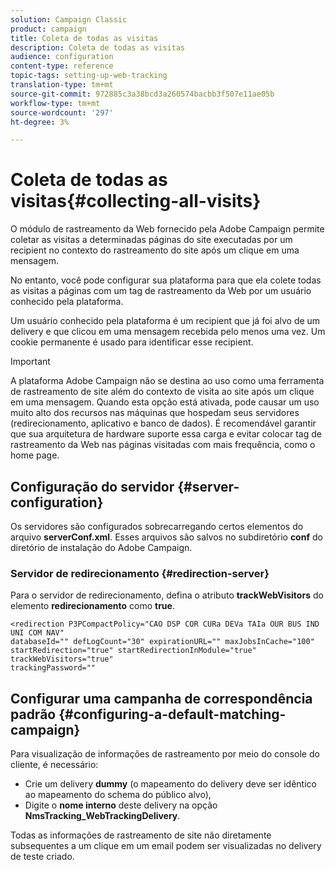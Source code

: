 ```yaml
---
solution: Campaign Classic
product: campaign
title: Coleta de todas as visitas
description: Coleta de todas as visitas
audience: configuration
content-type: reference
topic-tags: setting-up-web-tracking
translation-type: tm+mt
source-git-commit: 972885c3a38bcd3a260574bacbb3f507e11ae05b
workflow-type: tm+mt
source-wordcount: '297'
ht-degree: 3%

---
```



# Coleta de todas as visitas{#collecting-all-visits}

O módulo de rastreamento da Web fornecido pela Adobe Campaign permite coletar as visitas a determinadas páginas do site executadas por um recipient no contexto do rastreamento do site após um clique em uma mensagem.

No entanto, você pode configurar sua plataforma para que ela colete todas as visitas a páginas com um tag de rastreamento da Web por um usuário conhecido pela plataforma.

Um usuário conhecido pela plataforma é um recipient que já foi alvo de um delivery e que clicou em uma mensagem recebida pelo menos uma vez. Um cookie permanente é usado para identificar esse recipient.

>[!IMPORTANT]
>
>A plataforma Adobe Campaign não se destina ao uso como uma ferramenta de rastreamento de site além do contexto de visita ao site após um clique em uma mensagem. Quando esta opção está ativada, pode causar um uso muito alto dos recursos nas máquinas que hospedam seus servidores (redirecionamento, aplicativo e banco de dados). É recomendável garantir que sua arquitetura de hardware suporte essa carga e evitar colocar tag de rastreamento da Web nas páginas visitadas com mais frequência, como o home page.

## Configuração do servidor {#server-configuration}

Os servidores são configurados sobrecarregando certos elementos do arquivo **serverConf.xml**. Esses arquivos são salvos no subdiretório **conf** do diretório de instalação do Adobe Campaign.

### Servidor de redirecionamento {#redirection-server}

Para o servidor de redirecionamento, defina o atributo **trackWebVisitors** do elemento **redirecionamento** como **true**.

```
<redirection P3PCompactPolicy="CAO DSP COR CURa DEVa TAIa OUR BUS IND UNI COM NAV"
databaseId="" defLogCount="30" expirationURL="" maxJobsInCache="100"
startRedirection="true" startRedirectionInModule="true" trackWebVisitors="true"
trackingPassword=""
```

## Configurar uma campanha de correspondência padrão {#configuring-a-default-matching-campaign}

Para visualização de informações de rastreamento por meio do console do cliente, é necessário:

* Crie um delivery **dummy** (o mapeamento do delivery deve ser idêntico ao mapeamento do schema do público alvo),
* Digite o **nome interno** deste delivery na opção **NmsTracking_WebTrackingDelivery**.

Todas as informações de rastreamento de site não diretamente subsequentes a um clique em um email podem ser visualizadas no delivery de teste criado.
